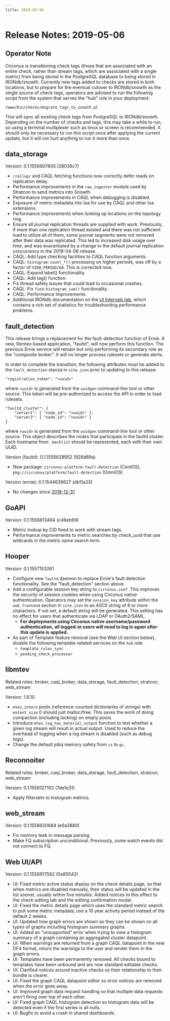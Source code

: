 ```yaml
---
title: 2019-05-06
---
```


# Release Notes: 2019-05-06

## Operator Note

Circonus is transitioning check tags (those that are associated with an entire
check, rather than stream tags, which are associated with a single metric) from
being stored in the PostgreSQL database to being stored in IRONdb/snowth.
Currently new tags added to checks are stored in both locations, but to prepare
for the eventual cutover to IRONdb/snowth as the single source of check tags,
operators are advised to run the following script from the system that serves
the "hub" role in your deployment:

```
/www/bin/checks/migrate_tags_to_snowth.pl
```

This will sync all existing check tags from PostgreSQL to IRONdb/snowth.
Depending on the number of checks and tags, this may take a while to run, so
using a terminal multiplexer such as tmux or screen is recommended.  It should
only be necessary to run this script once after applying the current update,
but it will not hurt anything to run it more than once.

## data_storage

Version: 0.1.1556907805 (28039c7)

* `/rollup/` and CAQL fetching functions now correctly defer reads on
  replication delay.
* Performance improvements in the `raw_ingestor` module used by Stratcon to
  send metrics into Snowth.
* Performance improvements in CAQL when debugging is disabled.
* Exposure of metric metadata into lua for use by CAQL and other lua extensions.
* Performance improvements when looking up locations on the topology ring.
* Ensure all journal replication threads are supplied with work. Previously, if
  more than one replication thread existed and there was not sufficient load to
  utilize all of them, some journal segments were not removed after their data
  was replicated. This led to increased disk usage over time, and was
  exacerbated by a change to the default journal replication concurrency in the
  2019-04-08 release.
* CAQL: Add type checking facilities to CAQL function arguments.
* CAQL: `histogram:count_*()` processing on higher periods, was off by a factor
  of `VIEW_PERIOD/60`. This is corrected now.
* CAQL: Expand label() functionality.
* CAQL: Add tag() function.
* Fix thread safety issues that could lead to occasional crashes.
* CAQL: Fix `find:histogram_cum()` functionality.
* CAQL: Performance Improvements.
* Additional IRONdb documentation on the [UI Internals tab](https://www.irondb.io/docs/operations.html#internals-tab),
  which contains a rich set of statistics for troubleshooting performance
  problems.

## fault_detection

This release brings a replacement for the fault-detection function of Ernie. A
new, libmtev-based application, "faultd", will now perform this function. The
previous Ernie service will remain but only performing its secondary role as
the "composite broker". It will no longer process rulesets or generate alerts.

In order to complete the transition, the following attributes must be added to
the `fault_detection` stanza in `site.json` prior to updating to this release:

```
"registration_token": "<uuid>"
```

where `<uuid>` is generated from the `uuidgen` command-line tool or other
source. This token will be pre-authorized to access the API in order to load
rulesets.

```
"faultd_cluster": {
    "server1": { "node_id": "<uuid>" },
    "server2": { "node_id": "<uuid>" }
}
```

where `<uuid>` is generated from the `uuidgen` command-line tool or other
source. This object describes the nodes that participate in the faultd
cluster. Each hostname from `_machlist` should be represented, each with their
own UUID.

Version (faultd): 0.1.1556628952 (926d69a)

* New package: `circonus-platform-fault-detection` (CentOS), `pkg://circonus/platform/fault-detection` (OmniOS)

Version (ernie): 0.1.1544639627 (db11a23)

* No changes since [2018-12-31](/circonus/on-premises/changelog/20181231#fault_detection)

## GoAPI

Version: 0.1.1556813464 (c49eb69)

* Metric lookup by CID fixed to work with stream tags.
* Performance improvements to metric searches by check_uuid that use wildcards
  in the metric name search term.

## Hooper

Version: 0.1.1557153261

* Configure new `faultd` daemon to replace Ernie's fault detection
  functionality. See the "fault_detection" section above.
* Add a configurable session key string to `circonus.conf`. This improves the
  security of session cookies when using Circonus native authentication.
  Operators may set the `session_key` attribute within the `web_frontend`
  section in `site.json` to an ASCII string of 8 or more characters. If not
  set, a default string will be generated. This setting has no effect for users
  that authenticate via LDAP or OAuth2/SAML.
  * **For deployments using Circonus native username/password authentication,**
    **all logged-in users will need to log in again after this update is**
    **applied.**
* As part of Template feature removal (see the Web UI section below), disable
  the following template-related services on the `hub` role:
  * `template_rules_sync`
  * `pending_check_processor`

## libmtev

Related roles: broker, caql_broker, data_storage, fault_detection, stratcon, web_stream

Version: 1.6.10

* `mtev_intern` pools (reference-counted dictionaries of strings) with
  `extent_size` 0 should just malloc/free. This saves the work of doing
  compaction (including locking) on empty pools.
* Introduce `mtev_log_has_material_output` function to test whether a given log
  stream will result in actual output. Used to reduce the overhead of logging
  when a log stream is disabled (such as debug logs).
* Change the default jobq memory safety from `cs` to `gc`.

## Reconnoiter

Related roles: broker, caql_broker, data_storage, fault_detection, stratcon, web_stream

Version: 0.1.1556127102 (7de1e31)

* Apply filtersets to histogram metrics.

## web_stream

Version: 0.1.1556920684 (e0a3880)

* Fix memory leak in message parsing.
* Make FQ subscription unconditional. Previously, some watch events did not
  connect to FQ.

## Web UI/API

Version: 0.1.1556917562 (0e85542)

* UI: Fixed metric active status display on the check details page, so that
  when metrics are disabled manually, their status will be updated in the list
  sooner, usually within five minutes. Added notices to this effect to the
  check editing tab and the editing confirmation modal.
* UI: Fixed the metric details page which uses the standard metric search to
  pull some metric metadata; use a 10 year activity period instead of the
  default 2 weeks.
* UI: Updated how graph errors are shown so they can be shown on all types of
  graphs including histogram summary graphs.
* UI: Added an "unsupported" error when trying to view a histogram summary of a
  graph containing an aggregated cluster datapoint.
* UI: When warnings are returned from a graph CAQL datapoint in the new DF4
  format, return the warnings to the user and render them in the graph errors.
* UI: Templates have been permanently removed. All checks bound to templates
  have been unbound and are now standard editable checks.
* UI: Clarified notices around inactive checks so their relationship to their
  bundle is clearer.
* UI: Fixed the graph CAQL datapoint editor so error notices are removed when
  the error goes away.
* UI: Improved graph data request handling so that multiple data requests aren't
  firing over top of each other.
* UI: Fixed graph CAQL histogram detection so histogram data will be detected
  even if the first series is all nulls.
* UI: Bugfix to avoid a crash in shared dashboards.
